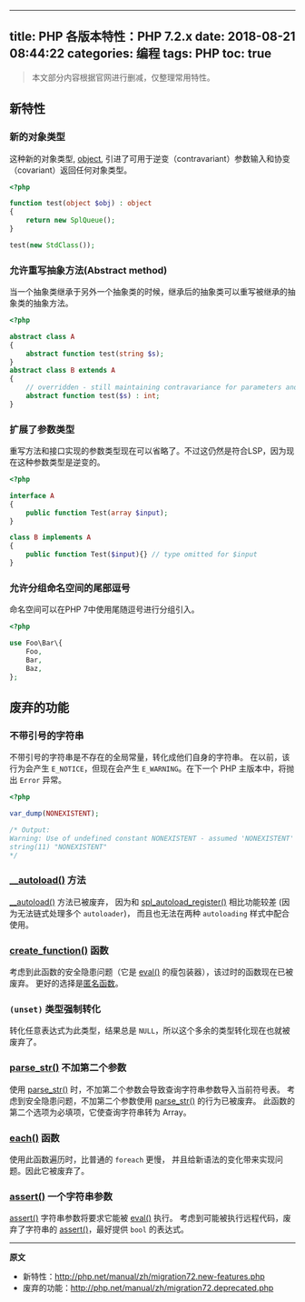 ----
title: PHP 各版本特性：PHP 7.2.x
date: 2018-08-21 08:44:22
categories: 编程
tags: PHP
toc: true
----

> 本文部分内容根据官网进行删减，仅整理常用特性。

##  新特性

### 新的对象类型

这种新的对象类型, [object](http://php.net/manual/zh/language.types.object.php), 引进了可用于逆变（contravariant）参数输入和协变（covariant）返回任何对象类型。

```php
<?php

function test(object $obj) : object
{
    return new SplQueue();
}

test(new StdClass());
```

<!-- more -->

### 允许重写抽象方法(Abstract method)

当一个抽象类继承于另外一个抽象类的时候，继承后的抽象类可以重写被继承的抽象类的抽象方法。

```php
<?php

abstract class A
{
    abstract function test(string $s);
}
abstract class B extends A
{
    // overridden - still maintaining contravariance for parameters and covariance for return
    abstract function test($s) : int;
}
```

### 扩展了参数类型

重写方法和接口实现的参数类型现在可以省略了。不过这仍然是符合LSP，因为现在这种参数类型是逆变的。

```php
<?php

interface A
{
    public function Test(array $input);
}

class B implements A
{
    public function Test($input){} // type omitted for $input
}
```

### 允许分组命名空间的尾部逗号

命名空间可以在PHP 7中使用尾随逗号进行分组引入。

```php
<?php

use Foo\Bar\{
    Foo,
    Bar,
    Baz,
};
```

## 废弃的功能

### 不带引号的字符串

不带引号的字符串是不存在的全局常量，转化成他们自身的字符串。 在以前，该行为会产生 `E_NOTICE`，但现在会产生 `E_WARNING`。在下一个 PHP 主版本中，将抛出 `Error` 异常。

```php
<?php

var_dump(NONEXISTENT);

/* Output:
Warning: Use of undefined constant NONEXISTENT - assumed 'NONEXISTENT' (this will throw an Error in a future version of PHP) in %s on line %d
string(11) "NONEXISTENT"
*/
```

### [__autoload()](http://php.net/manual/zh/function.autoload.php) 方法

[__autoload()](http://php.net/manual/zh/function.autoload.php) 方法已被废弃， 因为和 [spl\_autoload\_register()](http://php.net/manual/zh/function.spl-autoload-register.php) 相比功能较差 (因为无法链式处理多个 `autoloader`)， 而且也无法在两种 `autoloading` 样式中配合使用。

### [create_function()](http://php.net/manual/zh/function.create-function.php) 函数

考虑到此函数的安全隐患问题（它是 [eval()](http://php.net/manual/zh/function.eval.php) 的瘦包装器），该过时的函数现在已被废弃。 更好的选择是[匿名函数](http://php.net/manual/zh/functions.anonymous.php)。

### `(unset)` 类型强制转化

转化任意表达式为此类型，结果总是 `NULL`，所以这个多余的类型转化现在也就被废弃了。

### [parse_str()](http://php.net/manual/zh/function.parse-str.php) 不加第二个参数

使用 [parse_str()](http://php.net/manual/zh/function.parse-str.php) 时，不加第二个参数会导致查询字符串参数导入当前符号表。 考虑到安全隐患问题，不加第二个参数使用 [parse_str()](http://php.net/manual/zh/function.parse-str.php) 的行为已被废弃。 此函数的第二个选项为必填项，它使查询字符串转为 Array。

### [each()](http://php.net/manual/zh/function.each.php) 函数

使用此函数遍历时，比普通的 `foreach` 更慢， 并且给新语法的变化带来实现问题。因此它被废弃了。

### [assert()](http://php.net/manual/zh/function.assert.php) 一个字符串参数

[assert()](http://php.net/manual/zh/function.assert.php) 字符串参数将要求它能被 [eval()](http://php.net/manual/zh/function.eval.php) 执行。 考虑到可能被执行远程代码，废弃了字符串的 [assert()](http://php.net/manual/zh/function.assert.php)，最好提供 `bool` 的表达式。

----

**原文**

- 新特性：http://php.net/manual/zh/migration72.new-features.php
- 废弃的功能：http://php.net/manual/zh/migration72.deprecated.php